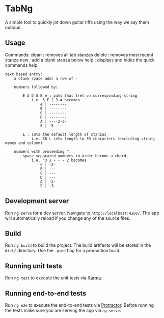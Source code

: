 # TabNg

A simple tool to quickly jot down guitar riffs using the way we say them outloud.

## Usage

Commands:
    clean : removes all tab stanzas
    delete : removes most recent stanza
    new : add a blank stanza below
    help : displays and hides the quick commands help
    
    text based entry:
        a blank space adds a row of -
        
        numbers followed by:

            E A D G B e : puts that fret on corresponding string
                i.e. 5 E 2 3 A becomes 
                    e | --------
                    B | --------
                    G | --------
                    D | --------
                    A | ----2-3-
                    E | -5------

            L : sets the default length of stanzas
                i.e. 30 L sets length to 30 characters (excluding string names and column)

        numbers with proceeding ":
            space separated numbers in order become a chord,
                i.e. "3 2 - - - 2 becomes
                    e | -2-
                    B | ---
                    G | ---
                    D | ---
                    A | -2-
                    E | -3-

## Development server

Run `ng serve` for a dev server. Navigate to `http://localhost:4200/`. The app will automatically reload if you change any of the source files.

## Build

Run `ng build` to build the project. The build artifacts will be stored in the `dist/` directory. Use the `-prod` flag for a production build.

## Running unit tests

Run `ng test` to execute the unit tests via [Karma](https://karma-runner.github.io).

## Running end-to-end tests

Run `ng e2e` to execute the end-to-end tests via [Protractor](http://www.protractortest.org/).
Before running the tests make sure you are serving the app via `ng serve`.
